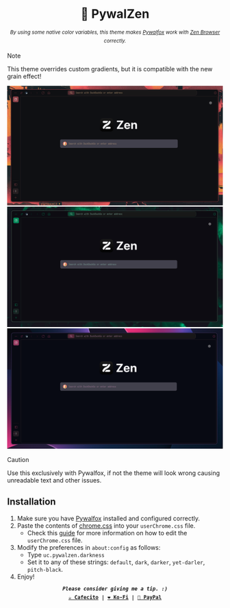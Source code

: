 <h1 align="center">🎨 PywalZen</h1>

<p align="center"><sup><i>By using some native color variables, this theme makes <a href="https://github.com/Frewacom/pywalfox">Pywalfox</a> work with <a href="https://zen-browser.app/">Zen Browser</a> correctly.</i></sup></p>

> [!NOTE]
> This theme overrides custom gradients, but it is compatible with the new grain effect!

![](./screenshots/1.png)
![](./screenshots/2.png)
![](./screenshots/3.png)

> [!CAUTION]
> Use this exclusively with Pywalfox, if not the theme will look wrong causing unreadable text and other issues.

## Installation
1. Make sure you have [Pywalfox](https://github.com/Freewacom/pywalfox) installed and configured correctly.
2. Paste the contents of [chrome.css](https://github.com/Axenide/PywalZen/blob/main/chrome.css) into your `userChrome.css` file. 
    - Check this [guide](https://docs.zen-browser.app/guides/live-editing) for more information on how to edit the `userChrome.css` file.
3. Modify the preferences in `about:config` as follows:
    - Type `uc.pywalzen.darkness`
    - Set it to any of these strings: `default`, `dark`, `darker`, `yet-darler`, `pitch-black`.
4. Enjoy!

<p align="center">
<samp>
  <sup>
    <b>
    <i>Please consider giving me a tip. :)</i>
    <br>
    <a href="https://cafecito.app/axenide">☕ Cafecito</a> |
    <a href="https://ko-fi.com/axenide">❤️ Ko-Fi</a> |
    <a href="https://paypal.me/Axenide">💸 PayPal</a>
  </sup>
</samp>
</p>
